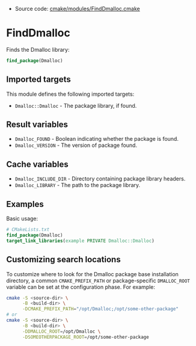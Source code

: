 <!-- This is auto-generated file. -->
* Source code: [cmake/modules/FindDmalloc.cmake](https://github.com/petk/php-build-system/blob/master/cmake/cmake/modules/FindDmalloc.cmake)

# FindDmalloc

Finds the Dmalloc library:

```cmake
find_package(Dmalloc)
```

## Imported targets

This module defines the following imported targets:

* `Dmalloc::Dmalloc` - The package library, if found.

## Result variables

* `Dmalloc_FOUND` - Boolean indicating whether the package is found.
* `Dmalloc_VERSION` - The version of package found.

## Cache variables

* `Dmalloc_INCLUDE_DIR` - Directory containing package library headers.
* `Dmalloc_LIBRARY` - The path to the package library.

## Examples

Basic usage:

```cmake
# CMakeLists.txt
find_package(Dmalloc)
target_link_libraries(example PRIVATE Dmalloc::Dmalloc)
```

## Customizing search locations

To customize where to look for the Dmalloc package base
installation directory, a common `CMAKE_PREFIX_PATH` or
package-specific `DMALLOC_ROOT` variable can be set at
the configuration phase. For example:

```sh
cmake -S <source-dir> \
      -B <build-dir> \
      -DCMAKE_PREFIX_PATH="/opt/Dmalloc;/opt/some-other-package"
# or
cmake -S <source-dir> \
      -B <build-dir> \
      -DDMALLOC_ROOT=/opt/Dmalloc \
      -DSOMEOTHERPACKAGE_ROOT=/opt/some-other-package
```
